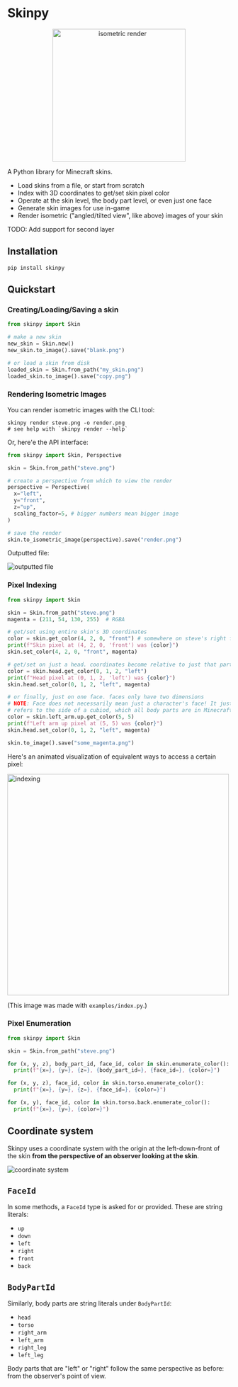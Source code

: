 # Skinpy

<p align="center">
  <img src="https://raw.githubusercontent.com/t-mart/skinpy/master/examples/render/lab_space.png" alt="isometric render" height=300>
</p>

A Python library for Minecraft skins.

- Load skins from a file, or start from scratch
- Index with 3D coordinates to get/set skin pixel color
- Operate at the skin level, the body part level, or even just one face
- Generate skin images for use in-game
- Render isometric ("angled/tilted view", like above) images of your skin

TODO: Add support for second layer

## Installation

```shell
pip install skinpy
```

## Quickstart

### Creating/Loading/Saving a skin

```python
from skinpy import Skin

# make a new skin
new_skin = Skin.new()
new_skin.to_image().save("blank.png")

# or load a skin from disk
loaded_skin = Skin.from_path("my_skin.png")
loaded_skin.to_image().save("copy.png")
```

### Rendering Isometric Images

You can render isometric images with the CLI tool:

```shell
skinpy render steve.png -o render.png
# see help with `skinpy render --help`
```

Or, here'e the API interface:

```python
from skinpy import Skin, Perspective

skin = Skin.from_path("steve.png")

# create a perspective from which to view the render
perspective = Perspective(
  x="left",
  y="front",
  z="up",
  scaling_factor=5, # bigger numbers mean bigger image
)

# save the render
skin.to_isometric_image(perspective).save("render.png")
```

Outputted file:

![outputted file](https://github.com/t-mart/skinpy/raw/master/docs/steve-render.png)

### Pixel Indexing

```python
from skinpy import Skin

skin = Skin.from_path("steve.png")
magenta = (211, 54, 130, 255)  # RGBA

# get/set using entire skin's 3D coordinates
color = skin.get_color(4, 2, 0, "front") # somewhere on steve's right foot
print(f"Skin pixel at (4, 2, 0, 'front') was {color}")
skin.set_color(4, 2, 0, "front", magenta)

# get/set on just a head. coordinates become relative to just that part
color = skin.head.get_color(0, 1, 2, "left")
print(f"Head pixel at (0, 1, 2, 'left') was {color}")
skin.head.set_color(0, 1, 2, "left", magenta)

# or finally, just on one face. faces only have two dimensions
# NOTE: Face does not necessarily mean just a character's face! It just
# refers to the side of a cubiod, which all body parts are in Minecraft
color = skin.left_arm.up.get_color(5, 5)
print(f"Left arm up pixel at (5, 5) was {color}")
skin.head.set_color(0, 1, 2, "left", magenta)

skin.to_image().save("some_magenta.png")
```

Here's an animated visualization of equivalent ways to access a certain pixel:

<p>
  <img src="https://github.com/t-mart/skinpy/raw/master/examples/render/steve-index.gif" alt="indexing" height=500>
</p>

(This image was made with `examples/index.py`.)

### Pixel Enumeration

```python
from skinpy import Skin

skin = Skin.from_path("steve.png")

for (x, y, z), body_part_id, face_id, color in skin.enumerate_color():
  print(f"{x=}, {y=}, {z=}, {body_part_id=}, {face_id=}, {color=}")

for (x, y, z), face_id, color in skin.torso.enumerate_color():
  print(f"{x=}, {y=}, {z=}, {face_id=}, {color=}")

for (x, y), face_id, color in skin.torso.back.enumerate_color():
  print(f"{x=}, {y=}, {color=}")
```

## Coordinate system

Skinpy uses a coordinate system with the origin at the left-down-front of the
skin **from the perspective of an observer looking at the skin**.

![coordinate system](https://github.com/t-mart/skinpy/raw/master/docs/coordsys.png)

## `FaceId`

In some methods, a `FaceId` type is asked for or provided. These are string literals:

- `up`
- `down`
- `left`
- `right`
- `front`
- `back`

## `BodyPartId`

Similarly, body parts are string literals under `BodyPartId`:

- `head`
- `torso`
- `right_arm`
- `left_arm`
- `right_leg`
- `left_leg`

Body parts that are "left" or "right" follow the same perspective as before: from the observer's point of view.
